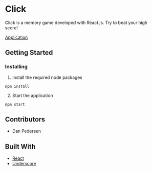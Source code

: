 # Click

Click is a memory game developed with React.js. Try to beat your high score!

[Application](https://click-app-dp.herokuapp.com/)

## Getting Started

### Installing

1. Install the required node packages

```
npm install
```

2. Start the application

```
npm start
```

## Contributors

- Dan Pedersen

## Built With

- [React](http://reactjs.org)
- [Underscore](https://underscorejs.org/)
